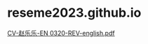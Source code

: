 # reseme2023.github.io
[CV-赵乐乐-EN 0320-REV-english.pdf](https://github.com/lelegoat/reseme2023.github.io/files/13532076/CV-.-EN.0320-REV-english.pdf)

